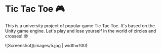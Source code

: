# Tic Tac Toe 🎮

This is a university project of popular game Tic Tac Toe. It's based on the Unity game engine. 
Let's play and lose yourself in the world of circles and crosses! 😵


![Screenshot](images/5.jpg  | width=100)
